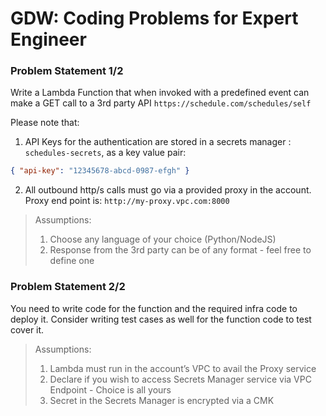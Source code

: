 # GDW: Coding Problems for Expert Engineer

### Problem Statement 1/2

Write a Lambda Function that when invoked with a predefined event can make a GET call to a 3rd party API `https://schedule.com/schedules/self`

Please note that:
1. API Keys for the authentication are stored in a secrets manager : `schedules-secrets`, as a key value pair: 
```json
{ "api-key": "12345678-abcd-0987-efgh" }
```
2. All outbound http/s calls must go via a provided proxy in the account. Proxy end point is: `http://my-proxy.vpc.com:8000`

>Assumptions:
>1. Choose any language of your choice (Python/NodeJS)
>2. Response from the 3rd party can be of any format - feel free to define one

### Problem Statement 2/2

You need to write code for the function and the required infra code to deploy it. Consider writing test cases as well for the function code to test cover it.

>Assumptions:
>1. Lambda must run in the account’s VPC to avail the Proxy service
>2. Declare if you wish to access Secrets Manager service via VPC Endpoint - Choice is all yours
>3. Secret in the Secrets Manager is encrypted via a CMK
